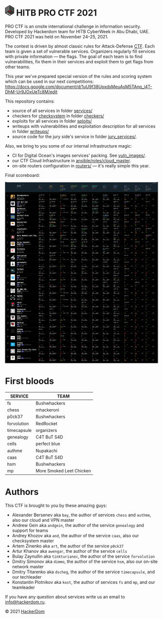 # <img src="static/hitb-logo.png" width="30" height="35"> HITB PRO CTF 2021

PRO CTF is an onsite international challenge in information security. Developed by Hackerdom team for HITB CyberWeek in Abu Dhabi, UAE. PRO CTF 2021 was held on November 24–25, 2021.

The contest is driven by almost classic rules for Attack-Defense [CTF](https://en.wikipedia.org/wiki/Capture_the_flag#Computer_security). Each team is given a set of vulnerable services.
Organizers regularly fill services with private information — the flags.
The goal of each team is to find vulnerabilities, fix them in their services and exploit them to get flags from other teams.

This year we've prepared special version of the rules and scoring system which can be used in our next competitions: https://docs.google.com/document/d/1uU9f38UpxdsMeuAsM5TAnp_i4T-DhM-Ur9JOxUeTc8M/edit

This repository contains:

* source of all services in folder [services/](services/)
* checkers for [checksystem](https://github.com/Hackerdom/checksystem) in folder [checkers/](checkers/)
* exploits for all services in folder [sploits/](sploits/)
* writeups with vulnerabilities and exploitation description for all services in folder [writeups/](writeups/)
* source code for the jury side's service in folder [jury_services/](jury_services/).

Also, we bring to you some of our internal infrastructure magic:
* CI for Digital Ocean's images services' packing. See [vuln_images/](vuln_images/).
* our CTF Cloud Infrastructure in [ansible/roles/cloud_master](ansible/roles/cloud_master).
* on-site routers configuration in [routers/](routers/) — it's really simple this year.

Final scoreboard:

<img src="static/scoreboard.png" alt="Final scoreboard">

# First bloods

| **SERVICE**    | **TEAM**                 |
| -------------- | ------------------------ |
| fs             | Bushwhackers             |
| chess          | mhackeroni               |
| p0ck37         | Bushwhackers             |
| forvolution    | RedRocket                |
| timecapsule    | organizers               |
| genealogy      | C4T BuT S4D              |
| cells          | perfect blue             |
| authme         | Nupakachi                |
| caas           | C4T BuT S4D              |
| hsm            | Bushwhackers             |
| mp             | More Smoked Leet Chicken |

# Authors

This CTF is brought to you by these amazing guys:

* Alexander Bersenev aka `bay`, the author of services `chess` and `authme`, also our cloud and VPN master
* Andrew Gein aka `andgein`, the author of the service `genealogy` and support for teams
* Andrey Khozov aka `and`, the author of the service `caas`, also our checksystem master
* Artem Zinenko aka `art`, the author of the service `p0ck37`
* Artur Khanov aka `awengar`, the author of the service `cells`
* Bulay Zaynullin aka `tinkturianec`, the author of the service `forvolution`
* Dmitry Simonov aka `dimmo`, the author of the service `hsm`, also our on-site network master
* Dmitry Titarenko aka `dscheg`, the author of the service `timecapsule`, and our techleader
* Konstantin Plotnikov aka `kost`, the author of services `fs` and `mp`, and our teamleader


If you have any question about services write us an email to [info@hackerdom.ru](mailto:info@hackerdom.ru).

© 2021 [HackerDom](http://hackerdom.ru)